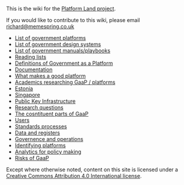 <!-- TITLE: Welcome to the Platform Land Wiki -->


This is the wiki for the [Platform Land project](https://www.platformland.org).

If you would like to contribute to this wiki, please email [richard@memespring.co.uk](mailto:richard@memespring.co.uk)

* [List of government platforms](government-platforms)
* [List of government design systems](government-design-systems)
* [List of government manuals/playbooks](government-manuals-and-playbooks)
* [Reading lists](reading-lists)
* [Definitions of Government as a Platform](definitions-gaap)
* [Documentation](documentation)
* [What makes a good platform](good-platforms)
* [Academics researching GaaP / platforms](researchers)
* [Estonia](estonia)
* [Singapore](singapore)
* [Public Key Infrastructure](pki)
* [Research questions](research-questions)
* [The cosntituent parts of GaaP](components)
*  [Users](users)
*  [Standards processes](standards)
* [Data and registers](registers)
* [Governence and operations](governence)
* [Identifying platforms](identifying-platforms)
* [Analytics for policy making](analytics-policy)
* [Risks of GaaP](risks)


Except where otherwise noted, content on this site is licensed under a [Creative Commons Attribution 4.0 International license](https://creativecommons.org/licenses/by-nc/4.0/).